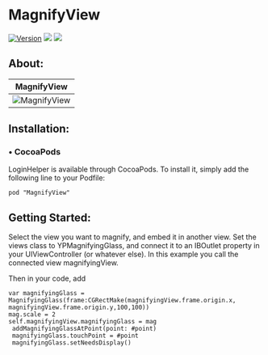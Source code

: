 # MagnifyView
[![Version](https://img.shields.io/cocoapods/v/NotificationBannerSwift.svg?style=flat)](http://cocoapods.org/pods/NotificationBannerSwift)
![](https://img.shields.io/badge/language-swift-blue.svg)
![](https://img.shields.io/badge/version-4.0-red.svg)

## About:
| MagnifyView | 
| ------------- | 
| ![MagnifyView](ezgif.com-resize.gif) | 

## Installation:
### • CocoaPods
LoginHelper is available through CocoaPods. To install it, simply add the following line to your Podfile:
```
pod "MagnifyView"
```
## Getting Started:
Select the view you want to magnify, and embed it in another view. Set the views class to YPMagnifyingGlass, and connect it to an IBOutlet property in your UIViewController (or whatever else). In this example you call the connected view magnifyingView.

Then in your code, add
```
var magnifyingGlass = MagnifyingGlass(frame:CGRectMake(magnifyingView.frame.origin.x, magnifyingView.frame.origin.y,100,100))
mag.scale = 2
self.magnifyingView.magnifyingGlass = mag
 addMagnifyingGlassAtPoint(point: #point)
 magnifyingGlass.touchPoint = #point
 magnifyingGlass.setNeedsDisplay()
```
